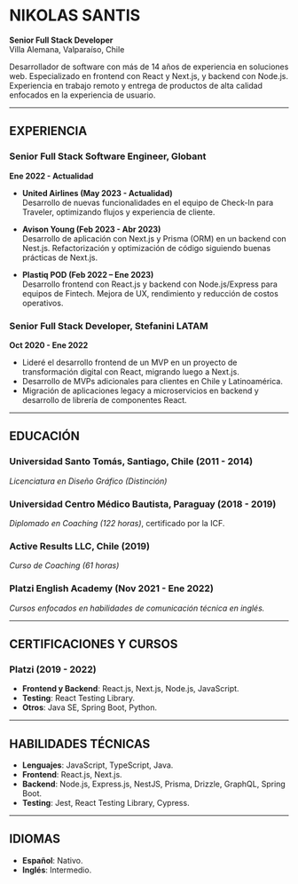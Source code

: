 # NIKOLAS SANTIS
**Senior Full Stack Developer**  
Villa Alemana, Valparaíso, Chile  

Desarrollador de software con más de 14 años de experiencia en soluciones web. Especializado en frontend con React y Next.js, y backend con Node.js. Experiencia en trabajo remoto y entrega de productos de alta calidad enfocados en la experiencia de usuario.

---

## EXPERIENCIA

### **Senior Full Stack Software Engineer, Globant**  
**Ene 2022 - Actualidad**  

- **United Airlines (May 2023 - Actualidad)**  
  Desarrollo de nuevas funcionalidades en el equipo de Check-In para Traveler, optimizando flujos y experiencia de cliente.

- **Avison Young (Feb 2023 - Abr 2023)**  
  Desarrollo de aplicación con Next.js y Prisma (ORM) en un backend con Nest.js. Refactorización y optimización de código siguiendo buenas prácticas de Next.js.

- **Plastiq POD (Feb 2022 – Ene 2023)**  
  Desarrollo frontend con React.js y backend con Node.js/Express para equipos de Fintech. Mejora de UX, rendimiento y reducción de costos operativos.

### **Senior Full Stack Developer, Stefanini LATAM**  
**Oct 2020 - Ene 2022**  

- Lideré el desarrollo frontend de un MVP en un proyecto de transformación digital con React, migrando luego a Next.js.
- Desarrollo de MVPs adicionales para clientes en Chile y Latinoamérica.
- Migración de aplicaciones legacy a microservicios en backend y desarrollo de librería de componentes React.

---

## EDUCACIÓN

### **Universidad Santo Tomás, Santiago, Chile (2011 - 2014)**  
*Licenciatura en Diseño Gráfico (Distinción)*

### **Universidad Centro Médico Bautista, Paraguay (2018 - 2019)**  
*Diplomado en Coaching (122 horas)*, certificado por la ICF.

### **Active Results LLC, Chile (2019)**  
*Curso de Coaching (61 horas)*

### **Platzi English Academy (Nov 2021 - Ene 2022)**
*Cursos enfocados en habilidades de comunicación técnica en inglés.*

---

## CERTIFICACIONES Y CURSOS

### **Platzi (2019 - 2022)**  
- **Frontend y Backend**: React.js, Next.js, Node.js, JavaScript.
- **Testing**: React Testing Library.
- **Otros**: Java SE, Spring Boot, Python.

---

## HABILIDADES TÉCNICAS

- **Lenguajes**: JavaScript, TypeScript, Java.
- **Frontend**: React.js, Next.js.
- **Backend**: Node.js, Express.js, NestJS, Prisma, Drizzle, GraphQL, Spring Boot.
- **Testing**: Jest, React Testing Library, Cypress.

---

## IDIOMAS

- **Español**: Nativo.
- **Inglés**: Intermedio.
